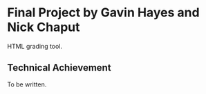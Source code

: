 Final Project by Gavin Hayes and Nick Chaput
===

HTML grading tool.

Technical Achievement
---

To be written. 

